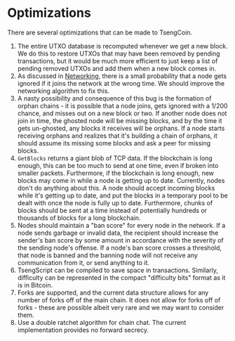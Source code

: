 # Optimizations

There are several optimizations that can be made to TsengCoin.

1. The entire UTXO database is recomputed whenever we get a new block. We do this to restore UTXOs that may have been removed by pending transactions, but it would be much more efficient to just keep a list of pending removed UTXOs and add them when a new block comes in.
2. As discussed in [Networking](./Networking.md), there is a small probability that a node gets ignored if it joins the network at the wrong time. We should improve the networking algorithm to fix this.
3. A nasty possibility and consequence of this bug is the formation of orphan chains - it is possible that a node joins, gets ignored with a 1/200 chance, and misses out on a new block or two. If another node does not join in time, the ghosted node will be missing blocks, and by the time it gets un-ghosted, any blocks it receives will be orphans. If a node starts receiving orphans and realizes that it's building a chain of orphans, it should assume its missing some blocks and ask a peer for missing blocks.
4. `GetBlocks` returns a giant blob of TCP data. If the blockchain is long enough, this can be too much to send at one time, even if broken into smaller packets. Furthermore, if the blockchain is long enough, new blocks may come in while a node is getting up to date. Currently, nodes don't do anything about this. A node should accept incoming blocks while it's getting up to date, and put the blocks in a temporary pool to be dealt with once the node is fully up to date. Furthermore, chunks of blocks should be sent at a time instead of potentially hundreds or thousands of blocks for a long blockchain.
5. Nodes should maintain a "ban score" for every node in the network. If a node sends garbage or invalid data, the recipient should increase the sender's ban score by some amount in accordance with the severity of the sending node's offense. If a node's ban score crosses a threshold, that node is banned and the banning node will not receive any communication from it, or send anything to it.
6. TsengScript can be compiled to save space in transactions. Similarly, difficulty can be represented in the compact "difficulty bits" format as it is in Bitcoin.
7. Forks are supported, and the current data structure allows for any number of forks off of the main chain. It does not allow for forks off of forks - these are possible albeit very rare and we may want to consider them.
8. Use a double ratchet algorithm for chain chat. The current implementation provides no forward secrecy.
